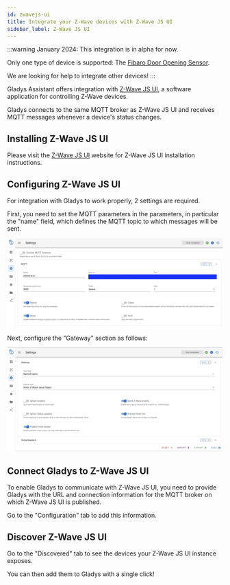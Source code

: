 ```yaml
---
id: zwavejs-ui
title: Integrate your Z-Wave devices with Z-Wave JS UI
sidebar_label: Z-Wave JS UI
---
```


:::warning
January 2024: This integration is in alpha for now.

Only one type of device is supported: The [Fibaro Door Opening Sensor](https://www.amazon.com/Fibaro-FGDW-002-1-Window-Temperature-Sensor/dp/B074FCG1PF?crid=AMCFKK427FRN&keywords=Fibaro+door+sensor+2&qid=1704977401&sprefix=fibaro+door+sensor+2%2Caps%2C164&sr=8-1&linkCode=ll1&tag=gladproj-20&linkId=3e61bb12444e6d8265e7440bd0174456&language=en_US&ref_=as_li_ss_tl).

We are looking for help to integrate other devices!
:::

Gladys Assistant offers integration with [Z-Wave JS UI](https://zwave-js.github.io/), a software application for controlling Z-Wave devices.

Gladys connects to the same MQTT broker as Z-Wave JS UI and receives MQTT messages whenever a device's status changes.

## Installing Z-Wave JS UI

Please visit the [Z-Wave JS UI](https://zwave-js.github.io/) website for Z-Wave JS UI installation instructions.

## Configuring Z-Wave JS UI

For integration with Gladys to work properly, 2 settings are required.

First, you need to set the MQTT parameters in the parameters, in particular the "name" field, which defines the MQTT topic to which messages will be sent.

![Z-Wave JS UI Configuration MQTT](../../static/img/docs/en/configuration/zwavejs-ui/zwavejs-ui-mqtt-configuration.jpg)

Next, configure the "Gateway" section as follows:

![Z-Wave JS UI Configuration Gateway](../../static/img/docs/en/configuration/zwavejs-ui/zwavejs-ui-gateway-configuration.jpg)

## Connect Gladys to Z-Wave JS UI

To enable Gladys to communicate with Z-Wave JS UI, you need to provide Gladys with the URL and connection information for the MQTT broker on which Z-Wave JS UI is published.

Go to the "Configuration" tab to add this information.

## Discover Z-Wave JS UI

Go to the "Discovered" tab to see the devices your Z-Wave JS UI instance exposes.

You can then add them to Gladys with a single click!
